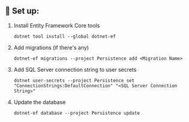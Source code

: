 ## 🚀 Set up:

1. Install Entity Framework Core tools

    ```shell
    dotnet tool install --global dotnet-ef
    ```

2. Add migrations (if there's any)

    ```shell
    dotnet-ef migrations --project Persistence add <Migration Name>
    ```

3. Add SQL Server connection string to user secrets

    ```shell
    dotnet user-secrets --project Persistence set "ConnectionStrings:DefaultConnection" "<SQL Server Connection String>"
    ```

4. Update the database

    ```shell
    dotnet-ef database --project Persistence update
    ```
